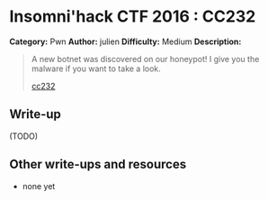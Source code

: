 # Insomni'hack CTF 2016 : CC232

**Category:** Pwn
**Author:** julien
**Difficulty:** Medium
**Description:**

> A new botnet was discovered on our honeypot! I give you the malware if you want to take a look. 
> 
> [cc232](./bot_cb1ef0b3f4690233914232d0ca606f42.jar)

## Write-up

(TODO)

## Other write-ups and resources

* none yet
